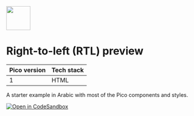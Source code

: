 <a href="https://picocss.com/">
  <img src="https://picocss.com/img/logo.svg" width="64" height="64">
</a>

# Right-to-left (RTL) preview
| Pico version | Tech stack |
| ----- | ----- |
| 1 | HTML |

A starter example in Arabic with most of the Pico components and styles.

[![Open in CodeSandbox](https://codesandbox.io/static/img/play-codesandbox.svg)](https://codesandbox.io/s/github/picocss/examples/tree/master/v1-preview-rtl)
